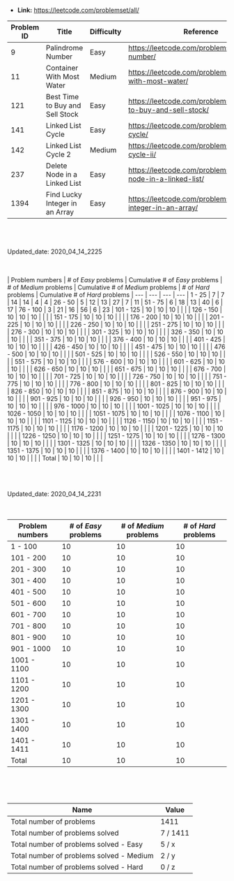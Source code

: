 
  - **Link:**  https://leetcode.com/problemset/all/


| Problem ID | Title | Difficulty | Reference
| --- | --- | --- | ---
| 9 | Palindrome Number | Easy | https://leetcode.com/problems/palindrome-number/
| 11 | Container With Most Water | Medium | https://leetcode.com/problems/container-with-most-water/
| 121 | Best Time to Buy and Sell Stock | Easy | https://leetcode.com/problems/best-time-to-buy-and-sell-stock/
| 141 | Linked List Cycle | Easy | https://leetcode.com/problems/linked-list-cycle/
| 142 | Linked List Cycle 2 | Medium | https://leetcode.com/problems/linked-list-cycle-ii/
| 237 | Delete Node in a Linked List | Easy | https://leetcode.com/problems/delete-node-in-a-linked-list/
| 1394 | Find Lucky Integer in an Array | Easy | https://leetcode.com/problems/find-lucky-integer-in-an-array/


<br/>
<br/>
<br/>
Updated_date:  2020_04_14_2225
<br/>
<br/>
<br/>

| Problem numbers | # of *Easy* problems | Cumulative # of *Easy* problems | # of *Medium* problems | Cumulative # of *Medium* problems | # of *Hard* problems | Cumulative # of *Hard* problems
| --- | --- | --- | ---
| 1 - 25 | 7 | 7 | 14 | 14 | 4 | 4 
| 26 - 50 | 5 | 12 | 13 | 27 | 7 | 11
| 51 - 75 | 6 | 18 | 13 | 40 | 6 | 17
| 76 - 100 | 3 | 21 | 16 | 56 | 6 | 23
| 101 - 125 | 10 | 10 | 10 | | |
| 126 - 150 | 10 | 10 | 10 | | |
| 151 - 175 | 10 | 10 | 10 | | |
| 176 - 200 | 10 | 10 | 10 | | |
| 201 - 225 | 10 | 10 | 10 | | |
| 226 - 250 | 10 | 10 | 10 | | |
| 251 - 275 | 10 | 10 | 10 | | |
| 276 - 300 | 10 | 10 | 10 | | |
| 301 - 325 | 10 | 10 | 10 | | |
| 326 - 350 | 10 | 10 | 10 | | |
| 351 - 375 | 10 | 10 | 10 | | |
| 376 - 400 | 10 | 10 | 10 | | |
| 401 - 425 | 10 | 10 | 10 | | |
| 426 - 450 | 10 | 10 | 10 | | |
| 451 - 475 | 10 | 10 | 10 | | |
| 476 - 500 | 10 | 10 | 10 | | |
| 501 - 525 | 10 | 10 | 10 | | |
| 526 - 550 | 10 | 10 | 10 | | |
| 551 - 575 | 10 | 10 | 10 | | |
| 576 - 600 | 10 | 10 | 10 | | |
| 601 - 625 | 10 | 10 | 10 | | |
| 626 - 650 | 10 | 10 | 10 | | |
| 651 - 675 | 10 | 10 | 10 | | |
| 676 - 700 | 10 | 10 | 10 | | |
| 701 - 725 | 10 | 10 | 10 | | |
| 726 - 750 | 10 | 10 | 10 | | |
| 751 - 775 | 10 | 10 | 10 | | |
| 776 - 800 | 10 | 10 | 10 | | |
| 801 - 825 | 10 | 10 | 10 | | |
| 826 - 850 | 10 | 10 | 10 | | |
| 851 - 875 | 10 | 10 | 10 | | |
| 876 - 900 | 10 | 10 | 10 | | |
| 901 - 925 | 10 | 10 | 10 | | |
| 926 - 950 | 10 | 10 | 10 | | |
| 951 - 975 | 10 | 10 | 10 | | |
| 976 - 1000 | 10 | 10 | 10 | | |
| 1001 - 1025 | 10 | 10 | 10 | | |
| 1026 - 1050 | 10 | 10 | 10 | | |
| 1051 - 1075 | 10 | 10 | 10 | | |
| 1076 - 1100 | 10 | 10 | 10 | | |
| 1101 - 1125 | 10 | 10 | 10 | | |
| 1126 - 1150 | 10 | 10 | 10 | | |
| 1151 - 1175 | 10 | 10 | 10 | | |
| 1176 - 1200 | 10 | 10 | 10 | | |
| 1201 - 1225 | 10 | 10 | 10 | | |
| 1226 - 1250 | 10 | 10 | 10 | | |
| 1251 - 1275 | 10 | 10 | 10 | | |
| 1276 - 1300 | 10 | 10 | 10 | | |
| 1301 - 1325 | 10 | 10 | 10 | | |
| 1326 - 1350 | 10 | 10 | 10 | | |
| 1351 - 1375 | 10 | 10 | 10 | | |
| 1376 - 1400 | 10 | 10 | 10 | | |
| 1401 - 1412 | 10 | 10 | 10 | | |
| Total | 10 | 10 | 10 | | |


<br/>
<br/>
<br/>
Updated_date:  2020_04_14_2231
<br/>
<br/>
<br/>

| Problem numbers | # of *Easy* problems | # of *Medium* problems | # of *Hard* problems
| --- | --- | --- | ---
| 1 - 100 | 10 | 10 | 10
| 101 - 200 | 10 | 10 | 10
| 201 - 300 | 10 | 10 | 10
| 301 - 400 | 10 | 10 | 10
| 401 - 500 | 10 | 10 | 10
| 501 - 600 | 10 | 10 | 10
| 601 - 700 | 10 | 10 | 10
| 701 - 800 | 10 | 10 | 10
| 801 - 900 | 10 | 10 | 10
| 901 - 1000 | 10 | 10 | 10
| 1001 - 1100 | 10 | 10 | 10
| 1101 - 1200 | 10 | 10 | 10
| 1201 - 1300 | 10 | 10 | 10
| 1301 - 1400 | 10 | 10 | 10
| 1401 - 1411 | 10 | 10 | 10
| Total | 10 | 10 | 10

<br/>
<br/>
<br/>

| Name | Value
| --- | --- 
| Total number of problems | 1411
| Total number of problems solved | 7 / 1411
| Total number of problems solved - Easy | 5 / x
| Total number of problems solved - Medium | 2 / y
| Total number of problems solved - Hard | 0 / z
